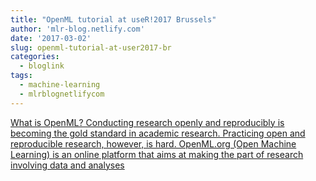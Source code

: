 ```yaml
---
title: "OpenML tutorial at useR!2017 Brussels"
author: 'mlr-blog.netlify.com'
date: '2017-03-02'
slug: openml-tutorial-at-user2017-br
categories:
  - bloglink
tags:
  - machine-learning
  - mlrblognetlifycom
---
```


[What is OpenML? Conducting research openly and reproducibly is becoming the gold standard in academic research. Practicing open and reproducible research, however, is hard. OpenML.org (Open Machine Learning) is an online platform that aims at making the part of research involving data and analyses<i class="fas fa-external-link-alt"></i>](https://mlr-blog.netlify.com/post/2017-03-02-openml-tutorial-at-user/)

